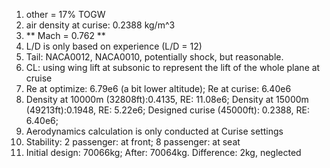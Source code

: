 1. other = 17% TOGW
2. air density at curise: 0.2388 kg/m^3
3. ** Mach = 0.762 **
4. L/D is only based on experience (L/D = 12)
5. Tail: NACA0012, NACA0010, potentially shock, but reasonable.
6. CL: using wing lift at subsonic to represent the lift of the whole plane at cruise
7. Re at optimize: 6.79e6 (a bit lower altitude); Re at curise: 6.40e6
8.  Density at 10000m (32808ft):0.4135, RE: 11.08e6; 
    Density at 15000m (49213ft):0.1948, RE: 5.22e6; 
    Designed curise (45000ft): 0.2388, RE: 6.40e6;
9. Aerodynamics calculation is only conducted at Curise settings
10. Stability: 2 passenger: at front; 8 passenger: at seat
11. Initial design: 70066kg; After: 70064kg. Difference: 2kg, neglected
